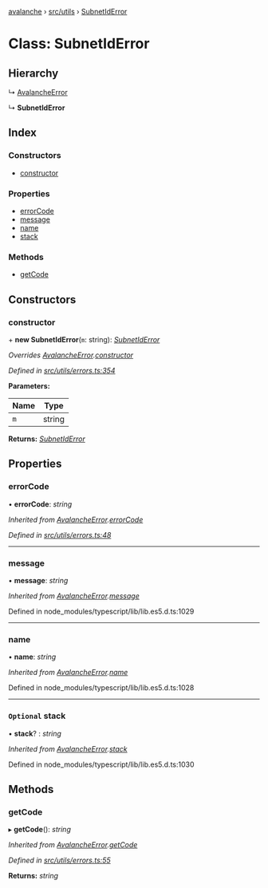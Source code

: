 [avalanche](../README.md) › [src/utils](../modules/src_utils.md) › [SubnetIdError](src_utils.subnetiderror.md)

# Class: SubnetIdError

## Hierarchy

  ↳ [AvalancheError](src_utils.avalancheerror.md)

  ↳ **SubnetIdError**

## Index

### Constructors

* [constructor](src_utils.subnetiderror.md#constructor)

### Properties

* [errorCode](src_utils.subnetiderror.md#errorcode)
* [message](src_utils.subnetiderror.md#message)
* [name](src_utils.subnetiderror.md#name)
* [stack](src_utils.subnetiderror.md#optional-stack)

### Methods

* [getCode](src_utils.subnetiderror.md#getcode)

## Constructors

###  constructor

\+ **new SubnetIdError**(`m`: string): *[SubnetIdError](src_utils.subnetiderror.md)*

*Overrides [AvalancheError](src_utils.avalancheerror.md).[constructor](src_utils.avalancheerror.md#constructor)*

*Defined in [src/utils/errors.ts:354](https://github.com/ava-labs/avalanchejs/blob/8033096/src/utils/errors.ts#L354)*

**Parameters:**

Name | Type |
------ | ------ |
`m` | string |

**Returns:** *[SubnetIdError](src_utils.subnetiderror.md)*

## Properties

###  errorCode

• **errorCode**: *string*

*Inherited from [AvalancheError](src_utils.avalancheerror.md).[errorCode](src_utils.avalancheerror.md#errorcode)*

*Defined in [src/utils/errors.ts:48](https://github.com/ava-labs/avalanchejs/blob/8033096/src/utils/errors.ts#L48)*

___

###  message

• **message**: *string*

*Inherited from [AvalancheError](src_utils.avalancheerror.md).[message](src_utils.avalancheerror.md#message)*

Defined in node_modules/typescript/lib/lib.es5.d.ts:1029

___

###  name

• **name**: *string*

*Inherited from [AvalancheError](src_utils.avalancheerror.md).[name](src_utils.avalancheerror.md#name)*

Defined in node_modules/typescript/lib/lib.es5.d.ts:1028

___

### `Optional` stack

• **stack**? : *string*

*Inherited from [AvalancheError](src_utils.avalancheerror.md).[stack](src_utils.avalancheerror.md#optional-stack)*

Defined in node_modules/typescript/lib/lib.es5.d.ts:1030

## Methods

###  getCode

▸ **getCode**(): *string*

*Inherited from [AvalancheError](src_utils.avalancheerror.md).[getCode](src_utils.avalancheerror.md#getcode)*

*Defined in [src/utils/errors.ts:55](https://github.com/ava-labs/avalanchejs/blob/8033096/src/utils/errors.ts#L55)*

**Returns:** *string*
